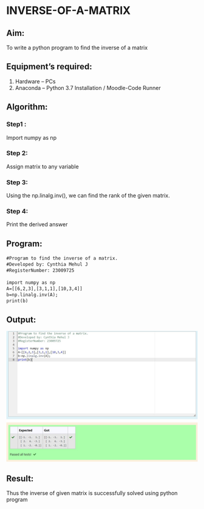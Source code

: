 # INVERSE-OF-A-MATRIX
## Aim:
To write a python program to find the inverse of a matrix
## Equipment’s required:
1. 	Hardware – PCs
2. 	Anaconda – Python 3.7 Installation / Moodle-Code Runner
## Algorithm:
### Step1 : 
Import numpy as np
### Step 2: 
Assign matrix to any variable
### Step 3: 
Using the np.linalg.inv(), we can find the rank of the given matrix.
### Step 4: 
Print the derived answer

## Program:
```
#Program to find the inverse of a matrix.
#Developed by: Cynthia Mehul J
#RegisterNumber: 23009725

import numpy as np
A=[[6,2,3],[3,1,1],[10,3,4]]
b=np.linalg.inv(A);
print(b)
```
## Output:
![label](/Inverse%20of%20matrix.jpg)

## Result:
Thus the inverse of given matrix is successfully solved using python program

